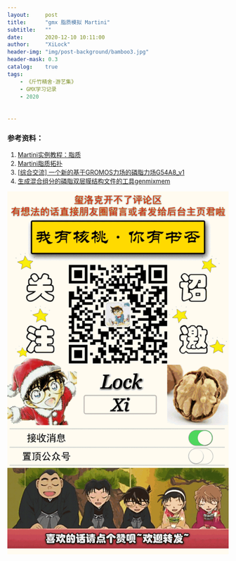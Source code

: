 ```yaml
---
layout:     post
title:      "gmx 脂质模拟 Martini"
subtitle:   ""
date:       2020-12-10 10:11:00
author:     "XiLock"
header-img: "img/post-background/bamboo3.jpg"
header-mask: 0.3
catalog:    true
tags:
    - 《斤竹精舍·游艺集》
    - GMX学习记录
    - 2020


---
```





### 参考资料：
1. [Martini实例教程：脂质](https://jerkwin.github.io/2016/11/03/Martini%E5%AE%9E%E4%BE%8B%E6%95%99%E7%A8%8BLip/)
1. [Martini脂质拓扑](http://md.chem.rug.nl/index.php/force-field-parameters/lipids)
1. [[综合交流] 一个新的基于GROMOS力场的磷脂力场G54A8_v1](http://bbs.keinsci.com/thread-14889-1-1.html)
1. [生成混合组分的磷脂双层膜结构文件的工具genmixmem](http://sobereva.com/245)

![](/img/wc-tail.GIF)
